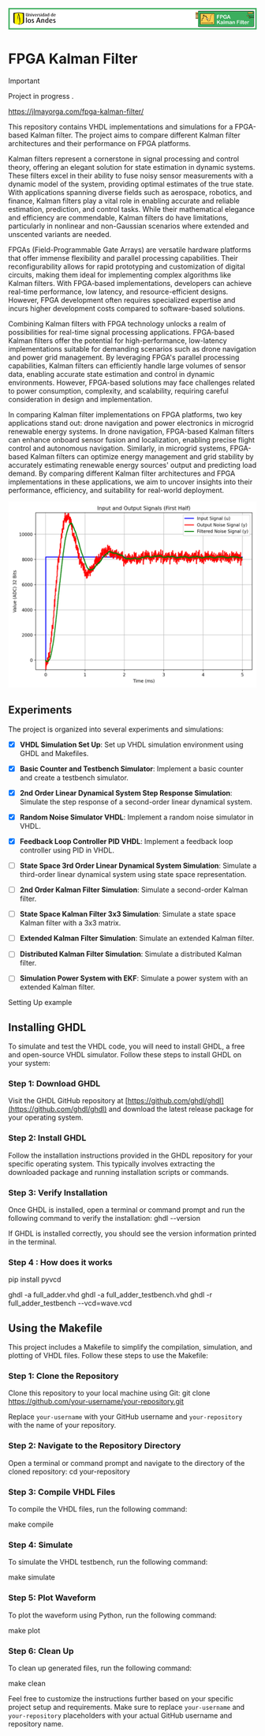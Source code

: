 
![VHDL Noise Simulation](images/header.png)

# FPGA Kalman Filter

> [!IMPORTANT]
> Project in progress .
>
> https://jlmayorga.com/fpga-kalman-filter/

This repository contains VHDL implementations and simulations for a FPGA-based Kalman filter. The project aims to compare different Kalman filter architectures and their performance on FPGA platforms.

Kalman filters represent a cornerstone in signal processing and control theory, offering an elegant solution for state estimation in dynamic systems. These filters excel in their ability to fuse noisy sensor measurements with a dynamic model of the system, providing optimal estimates of the true state. With applications spanning diverse fields such as aerospace, robotics, and finance, Kalman filters play a vital role in enabling accurate and reliable estimation, prediction, and control tasks. While their mathematical elegance and efficiency are commendable, Kalman filters do have limitations, particularly in nonlinear and non-Gaussian scenarios where extended and unscented variants are needed.

FPGAs (Field-Programmable Gate Arrays) are versatile hardware platforms that offer immense flexibility and parallel processing capabilities. Their reconfigurability allows for rapid prototyping and customization of digital circuits, making them ideal for implementing complex algorithms like Kalman filters. With FPGA-based implementations, developers can achieve real-time performance, low latency, and resource-efficient designs. However, FPGA development often requires specialized expertise and incurs higher development costs compared to software-based solutions.

Combining Kalman filters with FPGA technology unlocks a realm of possibilities for real-time signal processing applications. FPGA-based Kalman filters offer the potential for high-performance, low-latency implementations suitable for demanding scenarios such as drone navigation and power grid management. By leveraging FPGA's parallel processing capabilities, Kalman filters can efficiently handle large volumes of sensor data, enabling accurate state estimation and control in dynamic environments. However, FPGA-based solutions may face challenges related to power consumption, complexity, and scalability, requiring careful consideration in design and implementation.

In comparing Kalman filter implementations on FPGA platforms, two key applications stand out: drone navigation and power electronics in microgrid renewable energy systems. In drone navigation, FPGA-based Kalman filters can enhance onboard sensor fusion and localization, enabling precise flight control and autonomous navigation. Similarly, in microgrid systems, FPGA-based Kalman filters can optimize energy management and grid stability by accurately estimating renewable energy sources' output and predicting load demand. By comparing different Kalman filter architectures and FPGA implementations in these applications, we aim to uncover insights into their performance, efficiency, and suitability for real-world deployment.

![VHDL Noise Simulation](src/p2_random_noise_generator/test/main_wave_plot.png)



## Experiments

The project is organized into several experiments and simulations:

- [x] **VHDL Simulation Set Up**: Set up VHDL simulation environment using GHDL and Makefiles.
- [x] **Basic Counter and Testbench Simulator**: Implement a basic counter and create a testbench simulator.
- [x] **2nd Order Linear Dynamical System Step Response Simulation**: Simulate the step response of a second-order linear dynamical system.
- [x] **Random Noise Simulator VHDL**: Implement a random noise simulator in VHDL.
- [x] **Feedback Loop Controller PID VHDL**: Implement a feedback loop controller using PID in VHDL.
- [ ] **State Space 3rd Order Linear Dynamical System Simulation**: Simulate a third-order linear dynamical system using state space representation.
- [ ] **2nd Order Kalman Filter Simulation**: Simulate a second-order Kalman filter.
- [ ] **State Space Kalman Filter 3x3 Simulation**: Simulate a state space Kalman filter with a 3x3 matrix.
- [ ] **Extended Kalman Filter Simulation**: Simulate an extended Kalman filter.
- [ ] **Distributed Kalman Filter Simulation**: Simulate a distributed Kalman filter.
- [ ] **Simulation Power System with EKF**: Simulate a power system with an extended Kalman filter.


Setting Up example


## Installing GHDL

To simulate and test the VHDL code, you will need to install GHDL, a free and open-source VHDL simulator. Follow these steps to install GHDL on your system:

### Step 1: Download GHDL

Visit the GHDL GitHub repository at [https://github.com/ghdl/ghdl](https://github.com/ghdl/ghdl) and download the latest release package for your operating system.

### Step 2: Install GHDL

Follow the installation instructions provided in the GHDL repository for your specific operating system. This typically involves extracting the downloaded package and running installation scripts or commands.

### Step 3: Verify Installation

Once GHDL is installed, open a terminal or command prompt and run the following command to verify the installation:
ghdl --version


If GHDL is installed correctly, you should see the version information printed in the terminal.

### Step 4 : How does it works

pip install pyvcd

ghdl -a full_adder.vhd
ghdl -a full_adder_testbench.vhd
ghdl -r full_adder_testbench --vcd=wave.vcd

## Using the Makefile

This project includes a Makefile to simplify the compilation, simulation, and plotting of VHDL files. Follow these steps to use the Makefile:

### Step 1: Clone the Repository

Clone this repository to your local machine using Git:
git clone https://github.com/your-username/your-repository.git


Replace `your-username` with your GitHub username and `your-repository` with the name of your repository.

### Step 2: Navigate to the Repository Directory

Open a terminal or command prompt and navigate to the directory of the cloned repository:
cd your-repository


### Step 3: Compile VHDL Files

To compile the VHDL files, run the following command:

make compile


### Step 4: Simulate

To simulate the VHDL testbench, run the following command:

make simulate


### Step 5: Plot Waveform

To plot the waveform using Python, run the following command:

make plot 


### Step 6: Clean Up

To clean up generated files, run the following command:

make clean


Feel free to customize the instructions further based on your specific project setup and requirements. Make sure to replace `your-username` and `your-repository` placeholders with your actual GitHub username and repository name.






